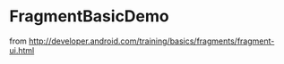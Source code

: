 FragmentBasicDemo
=================

from http://developer.android.com/training/basics/fragments/fragment-ui.html
